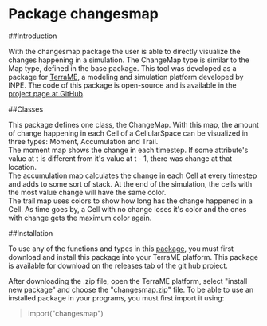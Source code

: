 # Package changesmap

##Introduction

With the changesmap package the user is able to directly visualize the changes happening in a simulation. The ChangeMap type is similar to the Map type, defined in the base package.
This tool was developed as a package for [TerraME](https://github.com/TerraME/terrame/wiki), a modeling and simulation platform developed by INPE.
The code of this package is open-source and is available in the [project page at GitHub](https://github.com/bermr/changesmap).

##Classes

This package defines one class, the ChangeMap.
With this map, the amount of change happening in each Cell of a CellularSpace can be visualized in three types: Moment, Accumulation and Trail.\
The moment map shows the change in each timestep. If some attribute's value at t is different from it's value at t - 1, there was change at that location.\
The accumulation map calculates the change in each Cell at every timestep and adds to some sort of stack. At the end of the simulation, the cells with the most value change will have the same color.\
The trail map uses colors to show how long has the change happened in a Cell. As time goes by, a Cell with no change loses it's color and the ones with change gets the maximum color again.

##Installation

 To use any of the functions and types in this [package](https://github.com/TerraME/terrame/wiki/Packages), you must first download and install this package into your TerraME platform. This package is available for download on the releases tab of the git hub project.

 After downloading the .zip file, open the TerraME platform, select "install new package" and choose the "changesmap.zip" file. To be able to use an installed package in your programs, you must first import it using:
> import("changesmap")
